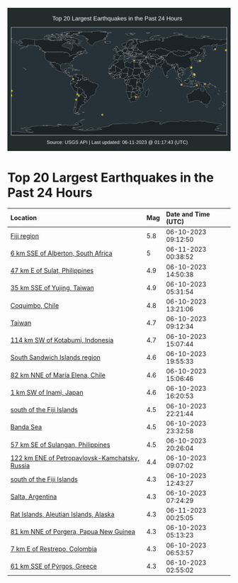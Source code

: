 ![Map](./map.png)

# Top 20 Largest Earthquakes in the Past 24 Hours

| Location | Mag | Date and Time (UTC) |
|:---|:---|:---|
| [Fiji region](https://earthquake.usgs.gov/earthquakes/eventpage/us7000k7m3) | 5.8 | 06-10-2023 09:12:50 |
| [6 km SSE of Alberton, South Africa](https://earthquake.usgs.gov/earthquakes/eventpage/us7000k7q8) | 5 | 06-11-2023 00:38:52 |
| [47 km E of Sulat, Philippines](https://earthquake.usgs.gov/earthquakes/eventpage/us7000k7n5) | 4.9 | 06-10-2023 14:50:38 |
| [35 km SSE of Yujing, Taiwan](https://earthquake.usgs.gov/earthquakes/eventpage/us7000k7l7) | 4.9 | 06-10-2023 05:31:54 |
| [Coquimbo, Chile](https://earthquake.usgs.gov/earthquakes/eventpage/us7000k7mt) | 4.8 | 06-10-2023 13:21:06 |
| [Taiwan](https://earthquake.usgs.gov/earthquakes/eventpage/us7000k7ly) | 4.7 | 06-10-2023 09:12:34 |
| [114 km SW of Kotabumi, Indonesia](https://earthquake.usgs.gov/earthquakes/eventpage/us7000k7n9) | 4.7 | 06-10-2023 15:07:44 |
| [South Sandwich Islands region](https://earthquake.usgs.gov/earthquakes/eventpage/us7000k7pb) | 4.6 | 06-10-2023 19:55:33 |
| [82 km NNE of María Elena, Chile](https://earthquake.usgs.gov/earthquakes/eventpage/us7000k7n6) | 4.6 | 06-10-2023 15:06:46 |
| [1 km SW of Inami, Japan](https://earthquake.usgs.gov/earthquakes/eventpage/us7000k7nk) | 4.6 | 06-10-2023 16:20:53 |
| [south of the Fiji Islands](https://earthquake.usgs.gov/earthquakes/eventpage/us7000k7pp) | 4.5 | 06-10-2023 22:21:44 |
| [Banda Sea](https://earthquake.usgs.gov/earthquakes/eventpage/us7000k7pz) | 4.5 | 06-10-2023 23:32:58 |
| [57 km SE of Sulangan, Philippines](https://earthquake.usgs.gov/earthquakes/eventpage/us7000k7pd) | 4.5 | 06-10-2023 20:26:04 |
| [122 km ENE of Petropavlovsk-Kamchatsky, Russia](https://earthquake.usgs.gov/earthquakes/eventpage/us7000k7lv) | 4.4 | 06-10-2023 09:07:02 |
| [south of the Fiji Islands](https://earthquake.usgs.gov/earthquakes/eventpage/us7000k7mr) | 4.3 | 06-10-2023 12:43:27 |
| [Salta, Argentina](https://earthquake.usgs.gov/earthquakes/eventpage/us7000k7ll) | 4.3 | 06-10-2023 07:24:29 |
| [Rat Islands, Aleutian Islands, Alaska](https://earthquake.usgs.gov/earthquakes/eventpage/us7000k7q5) | 4.3 | 06-11-2023 00:25:05 |
| [81 km NNE of Porgera, Papua New Guinea](https://earthquake.usgs.gov/earthquakes/eventpage/us7000k7l3) | 4.3 | 06-10-2023 05:13:23 |
| [7 km E of Restrepo, Colombia](https://earthquake.usgs.gov/earthquakes/eventpage/us7000k7li) | 4.3 | 06-10-2023 06:53:57 |
| [61 km SSE of Pýrgos, Greece](https://earthquake.usgs.gov/earthquakes/eventpage/us7000k7kl) | 4.3 | 06-10-2023 02:55:02 |
